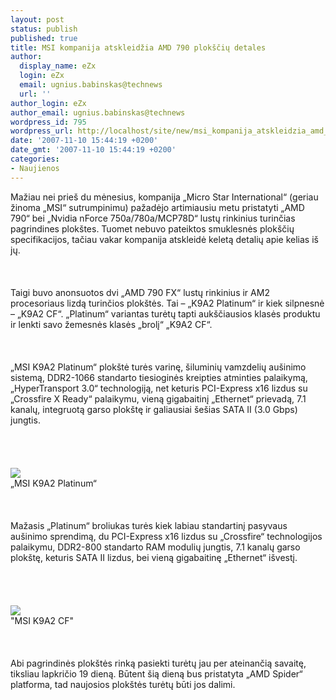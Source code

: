 ```yaml
---
layout: post
status: publish
published: true
title: MSI kompanija atskleidžia AMD 790 plokščių detales
author:
  display_name: eZx
  login: eZx
  email: ugnius.babinskas@technews
  url: ''
author_login: eZx
author_email: ugnius.babinskas@technews
wordpress_id: 795
wordpress_url: http://localhost/site/new/msi_kompanija_atskleidzia_amd_790_ploksciu_detales/
date: '2007-11-10 15:44:19 +0200'
date_gmt: '2007-11-10 15:44:19 +0200'
categories:
- Naujienos
---
```

<p>Mažiau nei prieš du mėnesius, kompanija „Micro Star International“ (geriau žinoma „MSI“ sutrumpinimu) pažadėjo artimiausiu metu pristatyti „AMD 790“ bei „Nvidia nForce 750a/780a/MCP78D“ lustų rinkinius turinčias pagrindines plokštes. Tuomet nebuvo pateiktos smuklesnės plokščių specifikacijos, tačiau vakar kompanija atskleidė keletą detalių apie kelias iš jų.<br />
<br><br />
<br>Taigi buvo anonsuotos dvi „AMD 790 FX“ lustų rinkinius ir AM2 procesoriaus lizdą turinčios plokštės. Tai – „K9A2 Platinum“ ir kiek silpnesnė – „K9A2 CF“. „Platinum“ variantas turėtų tapti aukščiausios klasės produktu ir lenkti savo žemesnės klasės „brolį“ „K9A2 CF“.<br />
<br><br />
<br> „MSI K9A2 Platinum“ plokštė turės varinę, šiluminių vamzdelių aušinimo sistemą, DDR2-1066 standarto tiesioginės kreipties atminties palaikymą, „HyperTransport 3.0“ technologiją, net keturis PCI-Express x16 lizdus su „Crossfire X Ready“ palaikymu, vieną gigabaitinį „Ethernet“ prievadą, 7.1 kanalų, integruotą garso plokštę ir galiausiai šešias SATA II (3.0 Gbps) jungtis.<br />
<br><br />
<br><br><img src="http://www.technews.lt/upl/Failai/MSI_K9A2_Platinum_01.jpg"><br><span class="saltinis">„MSI K9A2 Platinum“</span><br />
<br><br />
<br>Mažasis „Platinum“ broliukas turės kiek labiau standartinį pasyvaus aušinimo sprendimą, du PCI-Express x16 lizdus su „Crossfire“ technologijos palaikymu, DDR2-800 standarto RAM modulių jungtis, 7.1 kanalų garso plokštę, keturis SATA II lizdus, bei vieną gigabaitinę „Ethernet“ išvestį.<br />
<br><br />
<br><br><img src="http://www.technews.lt/upl/Failai/MSI_K9A2_CF_01.jpg"><br><span class="saltinis">&quot;MSI K9A2 CF&quot;</span><br />
<br><br />
<br>Abi pagrindinės plokštės rinką pasiekti turėtų jau per ateinančią savaitę, tiksliau lapkričio 19 dieną. Būtent šią dieną bus pristatyta „AMD Spider“ platforma, tad naujosios plokštės turėtų būti jos dalimi.<br />
<br></p>
